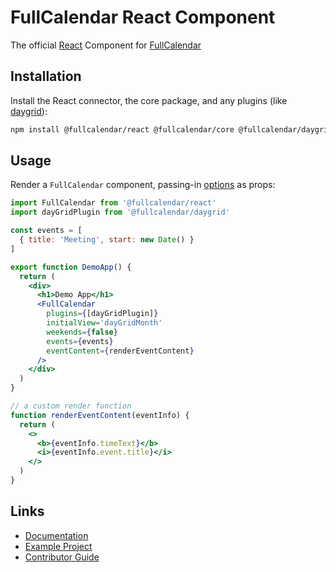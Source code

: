 
# FullCalendar React Component

The official [React](https://reactjs.org/) Component for [FullCalendar](https://fullcalendar.io)

## Installation

Install the React connector, the core package, and any plugins (like [daygrid](https://fullcalendar.io/docs/month-view)):

```sh
npm install @fullcalendar/react @fullcalendar/core @fullcalendar/daygrid
```

## Usage

Render a `FullCalendar` component, passing-in [options](https://fullcalendar.io/docs#toc) as props:

```jsx
import FullCalendar from '@fullcalendar/react'
import dayGridPlugin from '@fullcalendar/daygrid'

const events = [
  { title: 'Meeting', start: new Date() }
]

export function DemoApp() {
  return (
    <div>
      <h1>Demo App</h1>
      <FullCalendar
        plugins={[dayGridPlugin]}
        initialView='dayGridMonth'
        weekends={false}
        events={events}
        eventContent={renderEventContent}
      />
    </div>
  )
}

// a custom render function
function renderEventContent(eventInfo) {
  return (
    <>
      <b>{eventInfo.timeText}</b>
      <i>{eventInfo.event.title}</i>
    </>
  )
}
```

## Links

- [Documentation](https://fullcalendar.io/docs/react)
- [Example Project](https://github.com/fullcalendar/fullcalendar-example-projects/tree/master/react)
- [Contributor Guide](CONTRIBUTORS.md)
